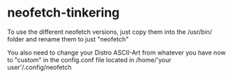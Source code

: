 # neofetch-tinkering

To use the different neofetch versions, just copy them into the /usr/bin/ folder and rename them to just "neofetch"

You also need to change your Distro ASCII-Art from whatever you have now to "custom" in the config.conf file located in /home/'your user'/.config/neofetch
